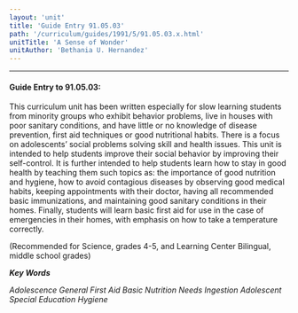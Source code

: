```yaml
---
layout: 'unit'
title: 'Guide Entry 91.05.03'
path: '/curriculum/guides/1991/5/91.05.03.x.html'
unitTitle: 'A Sense of Wonder'
unitAuthor: 'Bethania U. Hernandez'
---
```


<body>
<hr/>
 <h4>
  Guide Entry to 91.05.03:
 </h4>
 This curriculum unit has been written especially for slow learning students from minority groups who exhibit behavior problems, live in houses with poor sanitary conditions, and have little or no knowledge of disease prevention, first aid techniques or good nutritional habits. There is a focus on adolescents’ social problems solving skill and health issues. This unit is intended to help students improve their social behavior by improving their self-control. It is further intended to help students learn how to stay in good health by teaching them such topics as: the importance of good nutrition and hygiene, how to avoid contagious diseases by observing good medical habits, keeping appointments with their doctor, having all recommended basic immunizations, and maintaining good sanitary conditions in their homes. Finally, students will learn basic first aid for use in the case of emergencies in their homes, with emphasis on how to take a temperature correctly.
 <p>
  (Recommended for Science, grades 4-5, and Learning Center Bilingual, middle school grades)
 </p>
<p>
  <b>
   <i>
    Key Words
   </i>
  </b>
  <br/>
 </p>
 <p>
  <i>
   Adolescence General First Aid Basic Nutrition Needs Ingestion Adolescent Special Education Hygiene
  </i>
 </p>

</body>
